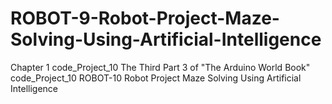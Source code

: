 # ROBOT-9-Robot-Project-Maze-Solving-Using-Artificial-Intelligence
Chapter 1 code_Project_10 The Third Part 3 of "The Arduino World Book" code_Project_10 ROBOT-10 Robot Project Maze Solving Using Artificial Intelligence
